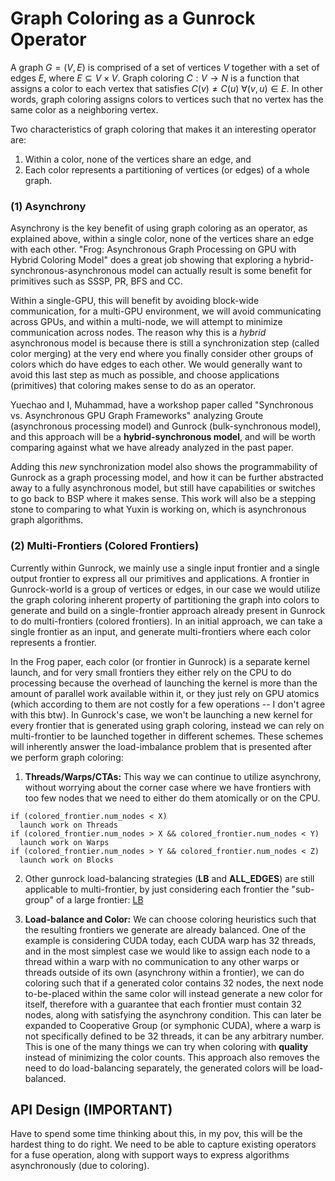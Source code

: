 # Graph Coloring as a Gunrock Operator
A graph $G=(V,E)$ is comprised of a set of vertices $V$ together with a set of edges $E$, where $E \subseteq V \times V$. Graph coloring $C: V \rightarrow N$ is a function that assigns a color  to each vertex that satisfies $C(v) \neq C(u)$ $\forall (v,u) \in E$. In other words, graph coloring assigns colors to vertices such that no vertex has the same color as a neighboring vertex.


Two characteristics of graph coloring that makes it an interesting operator are:

 1. Within a color, none of the vertices share an edge, and
 2. Each color represents a partitioning of vertices (or edges) of a whole graph.

### (1) Asynchrony
Asynchrony is the key benefit of using graph coloring as an operator, as explained above, within a single color, none of the vertices share an edge with each other. "Frog: Asynchronous Graph Processing on GPU with Hybrid Coloring Model" does a great job showing that exploring a hybrid-synchronous-asynchronous model can actually result is some benefit for primitives such as SSSP, PR, BFS and CC.

Within a single-GPU, this will benefit by avoiding block-wide communication, for a multi-GPU environment, we will avoid communicating across GPUs, and within a multi-node, we will attempt to minimize communication across nodes. The reason why this is a *hybrid* asynchronous model is because there is still a synchronization step (called color merging) at the very end where you finally consider other groups of colors which do have edges to each other. We would generally want to avoid this last step as much as possible, and choose applications (primitives) that coloring makes sense to do as an operator.

Yuechao and I, Muhammad, have a workshop paper called "Synchronous vs. Asynchronous GPU Graph Frameworks" analyzing Groute (asynchronous processing model) and Gunrock (bulk-synchronous model), and this approach will be a **hybrid-synchronous model**, and will be worth comparing against what we have already analyzed in the past paper.

Adding this *new* synchronization model also shows the programmability of Gunrock as a graph processing model, and how it can be further abstracted away to a fully asynchronous model, but still have capabilities or switches to go back to BSP where it makes sense. This work will also be a stepping stone to comparing to what Yuxin is working on, which is asynchronous graph algorithms.

### (2) Multi-Frontiers (Colored Frontiers)
Currently within Gunrock, we mainly use a single input frontier and a single output frontier to express all our primitives and applications. A frontier in Gunrock-world is a group of vertices or edges, in our case we would utilize the graph coloring inherent property of partitioning the graph into colors to generate and build on a single-frontier approach already present in Gunrock to do multi-frontiers (colored frontiers). In an initial approach, we can take a single frontier as an input, and generate multi-frontiers where each color represents a frontier.

In the Frog paper, each color (or frontier in Gunrock) is a separate kernel launch, and for very small frontiers they either rely on the CPU to do processing because the overhead of launching the kernel is more than the amount of parallel work available within it, or they just rely on GPU atomics (which according to them are not costly for a few operations -- I don't agree with this btw). In Gunrock's case, we won't be launching a new kernel for every frontier that is generated using graph coloring, instead we can rely on multi-frontier to be launched together in different schemes. These schemes will inherently answer the load-imbalance problem that is presented after we perform graph coloring:

1. **Threads/Warps/CTAs:** This way we can continue to utilize asynchrony, without worrying about the corner case where we have frontiers with too few nodes that we need to either do them atomically or on the CPU.
```
if (colored_frontier.num_nodes < X)
  launch work on Threads
if (colored_frontier.num_nodes > X && colored_frontier.num_nodes < Y)
  launch work on Warps
if (colored_frontier.num_nodes > Y && colored_frontier.num_nodes < Z)
  launch work on Blocks
```
2. Other gunrock load-balancing strategies (**LB** and **ALL_EDGES**) are still applicable to multi-frontier, by just considering each frontier the "sub-group" of a large frontier: [LB](/notes/load_balancing.md)

3. **Load-balance and Color:** We can choose coloring heuristics such that the resulting frontiers we generate are already balanced. One of the example is considering CUDA today, each CUDA warp has 32 threads, and in the most simplest case we would like to assign each node to a thread within a warp with no communication to any other warps or threads outside of its own (asynchrony within a frontier), we can do coloring such that if a generated color contains 32 nodes, the next node to-be-placed within the same color will instead generate a new color for itself, therefore with a guarantee that each frontier must contain 32 nodes, along with satisfying the asynchrony condition. This can later be expanded to Cooperative Group (or symphonic CUDA), where a warp is not specifically defined to be 32 threads, it can be any arbitrary number. This is one of the many things we can try when coloring with **quality** instead of minimizing the color counts. This approach also removes the need to do load-balancing separately, the generated colors will be load-balanced.

## API Design (IMPORTANT)
Have to spend some time thinking about this, in my pov, this will be the hardest thing to do right. We need to be able to capture existing operators for a fuse operation, along with support ways to express algorithms asynchronously (due to coloring).
